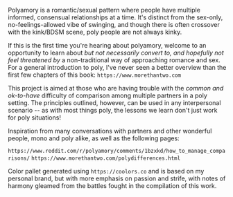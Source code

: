 Polyamory is a romantic/sexual pattern where people have multiple informed, consensual relationships at a time. It's distinct from the sex-only, no-feelings-allowed vibe of swinging, and though there is often crossover with the kink/BDSM scene, poly people are not always kinky.

If this is the first time you're hearing about polyamory, welcome to an opportunity to learn about *but not necessarily convert to, and hopefully not feel threatened by* a non-traditional way of approaching romance and sex. For a general introduction to poly, I've never seen a better overview than the first few chapters of this book:
`https://www.morethantwo.com`

This project is aimed at those who are having trouble with the *common and ok-to-have* difficulty of comparison among multiple partners in a poly setting. The principles outlined, however, can be used in any interpersonal scenario -- as with most things poly, the lessons we learn don't just work for poly situations!

Inspiration from many conversations with partners and other wonderful people, mono and poly alike, as well as the following pages:

`https://www.reddit.com/r/polyamory/comments/1bzxkd/how_to_manage_comparisons/`
`https://www.morethantwo.com/polydifferences.html`

Color pallet generated using `https://coolors.co` and is based on my personal brand, but with more emphasis on passion and strife, with notes of harmony gleamed from the battles fought in the compilation of this work.


